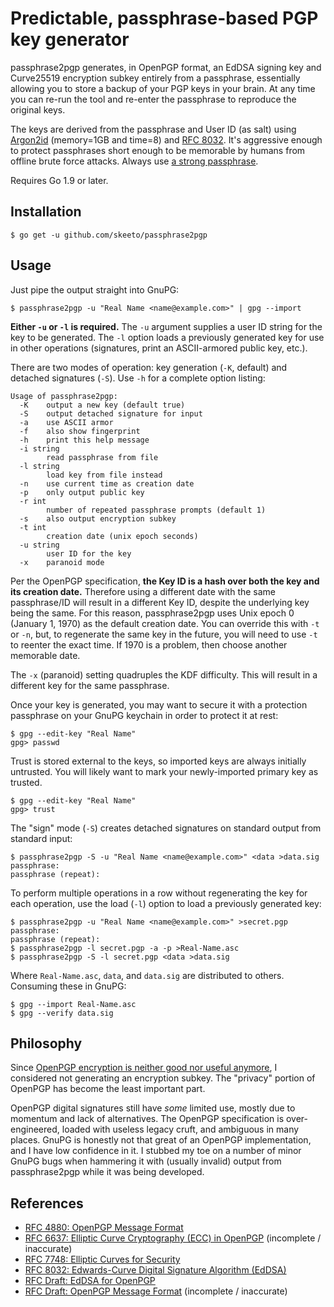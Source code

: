 # Predictable, passphrase-based PGP key generator

passphrase2pgp generates, in OpenPGP format, an EdDSA signing key and
Curve25519 encryption subkey entirely from a passphrase, essentially
allowing you to store a backup of your PGP keys in your brain. At any
time you can re-run the tool and re-enter the passphrase to reproduce
the original keys.

The keys are derived from the passphrase and User ID (as salt) using
[Argon2id][argon2] (memory=1GB and time=8) and [RFC 8032][rfc8032]. It's
aggressive enough to protect passphrases short enough to be memorable by
humans from offline brute force attacks. Always use [a strong
passphrase][dw].

Requires Go 1.9 or later.

[argon2]: https://github.com/P-H-C/phc-winner-argon2
[rfc8032]: https://tools.ietf.org/html/rfc8032
[dw]: https://en.wikipedia.org/wiki/Diceware

## Installation

    $ go get -u github.com/skeeto/passphrase2pgp

## Usage

Just pipe the output straight into GnuPG:

    $ passphrase2pgp -u "Real Name <name@example.com>" | gpg --import

**Either `-u` or `-l` is required.** The `-u` argument supplies a user
ID string for the key to be generated. The `-l` option loads a
previously generated key for use in other operations (signatures, print
an ASCII-armored public key, etc.).

There are two modes of operation: key generation (`-K`, default) and
detached signatures (`-S`). Use `-h` for a complete option listing:

    Usage of passphrase2pgp:
      -K	output a new key (default true)
      -S	output detached signature for input
      -a	use ASCII armor
      -f	also show fingerprint
      -h	print this help message
      -i string
        	read passphrase from file
      -l string
        	load key from file instead
      -n	use current time as creation date
      -p	only output public key
      -r int
        	number of repeated passphrase prompts (default 1)
      -s	also output encryption subkey
      -t int
        	creation date (unix epoch seconds)
      -u string
        	user ID for the key
      -x	paranoid mode

Per the OpenPGP specification, **the Key ID is a hash over both the key
and its creation date.** Therefore using a different date with the same
passphrase/ID will result in a different Key ID, despite the underlying
key being the same. For this reason, passphrase2pgp uses Unix epoch 0
(January 1, 1970) as the default creation date. You can override this
with `-t` or `-n`, but, to regenerate the same key in the future, you
will need to use `-t` to reenter the exact time. If 1970 is a problem,
then choose another memorable date.

The `-x` (paranoid) setting quadruples the KDF difficulty. This will
result in a different key for the same passphrase.

Once your key is generated, you may want to secure it with a protection
passphrase on your GnuPG keychain in order to protect it at rest:

    $ gpg --edit-key "Real Name"
    gpg> passwd

Trust is stored external to the keys, so imported keys are always
initially untrusted. You will likely want to mark your newly-imported
primary key as trusted.

    $ gpg --edit-key "Real Name"
    gpg> trust

The "sign" mode (`-S`) creates detached signatures on standard output
from standard input:

    $ passphrase2pgp -S -u "Real Name <name@example.com>" <data >data.sig
    passphrase:
    passphrase (repeat):

To perform multiple operations in a row without regenerating the key for
each operation, use the load (`-l`) option to load a previously
generated key:

    $ passphrase2pgp -u "Real Name <name@example.com>" >secret.pgp
    passphrase:
    passphrase (repeat):
    $ passphrase2pgp -l secret.pgp -a -p >Real-Name.asc
    $ passphrase2pgp -S -l secret.pgp <data >data.sig

Where `Real-Name.asc`, `data`, and `data.sig` are distributed to others.
Consuming these in GnuPG:

    $ gpg --import Real-Name.asc
    $ gpg --verify data.sig

## Philosophy

Since [OpenPGP encryption is neither good nor useful anymore][mg], I
considered not generating an encryption subkey. The "privacy" portion of
OpenPGP has become the least important part.

OpenPGP digital signatures still have *some* limited use, mostly due to
momentum and lack of alternatives. The OpenPGP specification is
over-engineered, loaded with useless legacy cruft, and ambiguous in many
places. GnuPG is honestly not that great of an OpenPGP implementation,
and I have low confidence in it. I stubbed my toe on a number of minor
GnuPG bugs when hammering it with (usually invalid) output from
passphrase2pgp while it was being developed.

[mg]: https://blog.cryptographyengineering.com/2014/08/13/whats-matter-with-pgp/

## References

* [RFC 4880: OpenPGP Message Format](https://tools.ietf.org/html/rfc4880)
* [RFC 6637: Elliptic Curve Cryptography (ECC) in OpenPGP](https://tools.ietf.org/html/rfc6637) (incomplete / inaccurate)
* [RFC 7748: Elliptic Curves for Security](https://tools.ietf.org/html/rfc7748)
* [RFC 8032: Edwards-Curve Digital Signature Algorithm (EdDSA)](https://tools.ietf.org/html/rfc8032)
* [RFC Draft: EdDSA for OpenPGP](https://tools.ietf.org/html/draft-koch-eddsa-for-openpgp-00)
* [RFC Draft: OpenPGP Message Format](https://tools.ietf.org/html/draft-ietf-openpgp-rfc4880bis-07) (incomplete / inaccurate)
